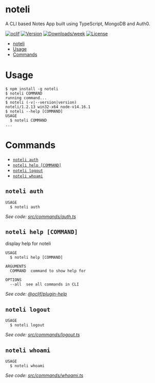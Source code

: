 # noteli

A CLI based Notes App built using TypeScript, MongoDB and Auth0.

[![oclif](https://img.shields.io/badge/cli-oclif-brightgreen.svg)](https://oclif.io)
[![Version](https://img.shields.io/npm/v/noteli.svg)](https://npmjs.org/package/noteli)
[![Downloads/week](https://img.shields.io/npm/dw/noteli.svg)](https://npmjs.org/package/noteli)
[![License](https://img.shields.io/npm/l/noteli.svg)](https://github.com/sahilpabale/noteli/blob/master/package.json)

<!-- toc -->
* [noteli](#noteli)
* [Usage](#usage)
* [Commands](#commands)
<!-- tocstop -->

# Usage

<!-- usage -->
```sh-session
$ npm install -g noteli
$ noteli COMMAND
running command...
$ noteli (-v|--version|version)
noteli/1.2.13 win32-x64 node-v14.16.1
$ noteli --help [COMMAND]
USAGE
  $ noteli COMMAND
...
```
<!-- usagestop -->

# Commands

<!-- commands -->
* [`noteli auth`](#noteli-auth)
* [`noteli help [COMMAND]`](#noteli-help-command)
* [`noteli logout`](#noteli-logout)
* [`noteli whoami`](#noteli-whoami)

## `noteli auth`

```
USAGE
  $ noteli auth
```

_See code: [src/commands/auth.ts](https://github.com/sahilpabale/noteli/blob/v1.2.13/src/commands/auth.ts)_

## `noteli help [COMMAND]`

display help for noteli

```
USAGE
  $ noteli help [COMMAND]

ARGUMENTS
  COMMAND  command to show help for

OPTIONS
  --all  see all commands in CLI
```

_See code: [@oclif/plugin-help](https://github.com/oclif/plugin-help/blob/v3.2.3/src/commands/help.ts)_

## `noteli logout`

```
USAGE
  $ noteli logout
```

_See code: [src/commands/logout.ts](https://github.com/sahilpabale/noteli/blob/v1.2.13/src/commands/logout.ts)_

## `noteli whoami`

```
USAGE
  $ noteli whoami
```

_See code: [src/commands/whoami.ts](https://github.com/sahilpabale/noteli/blob/v1.2.13/src/commands/whoami.ts)_
<!-- commandsstop -->

